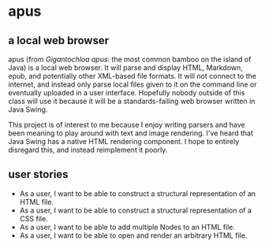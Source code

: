 # apus

## a local web browser

apus (from _Gigantochloa apus_: the most common bamboo on the island of Java) is a local web browser.
It will parse and display HTML, Markdown, epub, and potentially other XML-based file formats.
It will not connect to the internet, and instead only parse local files given to it on the command line or eventually uploaded in a user interface.
Hopefully nobody outside of this class will use it because it will be a standards-failing web browser written in Java Swing.

This project is of interest to me because I enjoy writing parsers and have been meaning to play around with text and image rendering.
I've heard that Java Swing has a native HTML rendering component. I hope to entirely disregard this, and instead reimplement it poorly.

## user stories

- As a user, I want to be able to construct a structural representation of an HTML file.
- As a user, I want to be able to construct a structural representation of a CSS file.
- As a user, I want to be able to add multiple Nodes to an HTML file.
- As a user, I want to be able to open and render an arbitrary HTML file.
